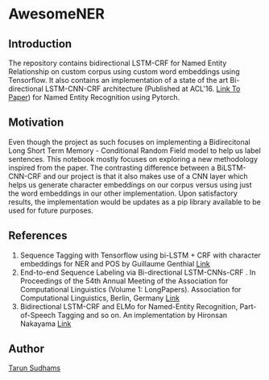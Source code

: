 # AwesomeNER

## Introduction

The repository contains bidirectional LSTM-CRF for Named Entity Relationship on custom corpus using custom word embeddings using Tensorflow. It also contains an implementation of a state of the art Bi-directional LSTM-CNN-CRF architecture (Published at ACL'16. [Link To Paper](http://www.aclweb.org/anthology/P16-1101)) for Named Entity Recognition using Pytorch.

## Motivation

Even though the project as such focuses on implementing a Bidirecitonal Long Short Term Memory - Conditional Random Field model to help us label sentences. This notebook mostly focuses on exploring a new methodology inspired from the paper. The contrasting difference between a BiLSTM-CNN-CRF and our project is that it also makes use of a CNN layer which helps us generate character embeddings on our corpus versus using just the word embeddings in our other implementation. Upon satisfactory results, the implementation would be updates as a pip library available to be used for future purposes.

## References

1. Sequence Tagging with Tensorflow using bi-LSTM + CRF with character embeddings for NER and POS by Guillaume Genthial [Link](https://guillaumegenthial.github.io/sequence-tagging-with-tensorflow.html)
2. End-to-end Sequence Labeling via Bi-directional LSTM-CNNs-CRF . In Proceedings of the 54th Annual Meeting of the Association for Computational Linguistics (Volume 1: LongPapers). Association for Computational Linguistics, Berlin, Germany [Link](https://arxiv.org/pdf/1603.01354.pdf)
3. Bidirectional LSTM-CRF and ELMo for Named-Entity Recognition, Part-of-Speech Tagging and so on. An implementation by Hironsan Nakayama [Link](https://github.com/Hironsan/anago)

## Author

[Tarun Sudhams](https://github.com/sudhamstarun)
